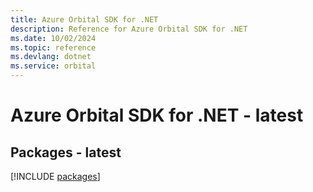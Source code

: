 ```yaml
---
title: Azure Orbital SDK for .NET
description: Reference for Azure Orbital SDK for .NET
ms.date: 10/02/2024
ms.topic: reference
ms.devlang: dotnet
ms.service: orbital
---
```

# Azure Orbital SDK for .NET - latest
## Packages - latest
[!INCLUDE [packages](orbital-index.md)]